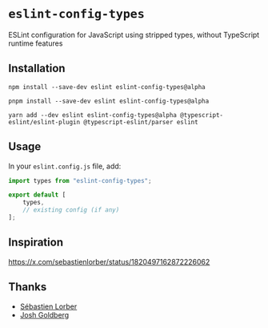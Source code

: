# `eslint-config-types`

ESLint configuration for JavaScript using stripped types, without TypeScript
runtime features

## Installation

```
npm install --save-dev eslint eslint-config-types@alpha
```

```
pnpm install --save-dev eslint eslint-config-types@alpha
```

```
yarn add --dev eslint eslint-config-types@alpha @typescript-eslint/eslint-plugin @typescript-eslint/parser eslint
```

## Usage

In your `eslint.config.js` file, add:

```js
import types from "eslint-config-types";

export default [
	types,
	// existing config (if any)
];
```

## Inspiration

https://x.com/sebastienlorber/status/1820497162872226062

## Thanks

- [Sébastien Lorber](https://github.com/slorber)
- [Josh Goldberg](https://github.com/JoshuaKGoldberg)
